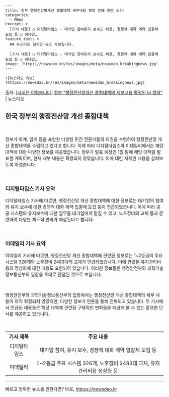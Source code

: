     ---
    title: 정부 행정전산망개선 종합대책 세부내용 확정 안돼 관련 소식!
    categories:
      - News
    excerpt: >
      [기사 내용] ○ 디지털타임스 - 대기업 참여유지 보수도 허용, 경쟁적 대화 계약 입찰제 도입 등 ○ 이데일…
    feature_text: >
      ## 뉴스다오 실시간 뉴스 속보입니다.
    
      [기사 내용] ○ 디지털타임스 - 대기업 참여유지 보수도 허용, 경쟁적 대화 계약 입찰제 도입 등 ○ 이데일…
    image: 'https://newsdao.kr/res/images/meta/newsdao_breakingnews.jpg'
    ---
    
    ![뉴스다오 속보](httpss://newsdao.kr/res/images/meta/newsdao_breakingnews.jpg)

<p>출처: <a href="httpss://newsdao.kr/3080" rel="dofollow">[사실은 이렇습니다] 정부 “행정전산망개선 종합대책의 세부내용 확정된 바 없어”</a> | 뉴스다오</p>

<h2 data-ke-size="size26">한국 정부의 행정전산망 개선 종합대책</h2>
<p data-ke-size="size16">&nbsp;</p>
정부가 학계, 업계 등을 포함한 다양한 민간 전문가들의 의견을 수렴하여 행정전산망 개선 종합대책을 수립하고 있다고 합니다. 이에 따라 디지털타임스와 이데일리에서는 해당 대책에 대한 다양한 정보를 제공했습니다. 정부가 발표 예정인 1월 말에 해당 대책을 발표할 계획이며, 현재 세부 내용은 확정되지 않았습니다. 이에 대한 자세한 내용을 살펴보도록 하겠습니다.
<p data-ke-size="size16">&nbsp;</p>

<h3>디지털타임스 기사 요약</h3>
<p data-ke-size="size16">디지털타임스 기사에 따르면, 행정전산망 개선 종합대책에 대한 정보로는 대기업의 참여와 유지 보수에 대한 경쟁적 대화 계약 입찰제 도입 등이 언급되었습니다. 이에 따라 공공 시스템의 유지보수에 대한 업무를 대기업에게 맡길 수 있고, 노후장비의 교체 등과 관련하여 다양한 제도적 변화가 예상된다고 합니다.</p>
<p data-ke-size="size16">&nbsp;</p>

<h3>이데일리 기사 요약</h3>
<p data-ke-size="size16">이데일리 기사에 따르면, 행정전산망 개선 종합대책에 관련된 정보로는 1~2등급의 주요 시스템 326개와 노후장비 2483대의 교체가 언급되었습니다. 이에 관련된 유지관리비용의 정상화에 대한 내용도 포함되어 있습니다. 이러한 정보들은 행정안전부와 과학기술정보통신부의 입장을 토대로 전달된 것으로 보입니다.</p>
<p data-ke-size="size16">&nbsp;</p>

<p data-ke-size="size16">행정안전부와 과학기술정보통신부의 입장에서는 행정전산망 개선 종합대책의 세부 내용이 아직 확정되지 않았지만, 다양한 정보가 언론을 통해 전파되고 있습니다. 두 기사에서 언급된 내용들은 해당 대책에 관련된 구체적인 변화들을 예상해 볼 수 있는 중요한 단서를 제공하고 있습니다.</p>
<p data-ke-size="size16">&nbsp;</p>
<table>
	<tbody>
		<tr>
			<td style="text-align: center; height: 17px;"><b>기사 제목</b></td>
			<td style="text-align: center; height: 17px;"><b>주요 내용</b></td>
		</tr>
		<tr>
			<td style="text-align: center; height: 17px;">디지털타임스</td>
			<td style="text-align: center; height: 17px;">대기업 참여, 유지 보수, 경쟁적 대화 계약 입찰제 도입 등</td>
		</tr>
		<tr>
			<td style="text-align: center; height: 17px;">이데일리</td>
			<td style="text-align: center; height: 17px;">1~2등급 주요 시스템 326개, 노후장비 2483대 교체, 유지관리비용 정상화 등</td>
		</tr>
	</tbody>
</table>
<hr> 

빠르고 정확한 뉴스를 원한다면? 바로, <a href="httpss://newsdao.kr" rel="dofollow">httpss://newsdao.kr</a>


    